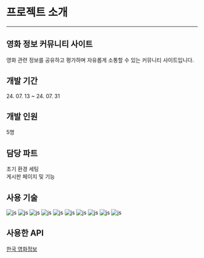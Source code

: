 <h1>프로젝트 소개</h1>
<hr>

<h2> 영화 정보 커뮤니티 사이트</h2>
영화 관련 정보를 공유하고 평가하며 자유롭게 소통할 수 있는 커뮤니티 사이트입니다.
<br>

<h2>개발 기간</h2>
24. 07. 13 ~ 24. 07. 31
<br>

<h2>개발 인원</h2>
5명       
<br>

<h2>담당 파트</h2>
초기 환경 세팅
<br>
게시판 페이지 및 기능
<br>

<h2>사용 기술</h2>

![js](https://img.shields.io/badge/Spring-6DB33F?style=for-the-badge&logo=spring&logoColor=white)
![js](https://img.shields.io/badge/MySQL-00000F?style=for-the-badge&logo=mysql&logoColor=white)
![js](https://img.shields.io/badge/Bootstrap-563D7C?style=for-the-badge&logo=bootstrap&logoColor=white)
![js](https://img.shields.io/badge/GitHub-100000?style=for-the-badge&logo=github&logoColor=white)
![js](https://img.shields.io/badge/GIT-E44C30?style=for-the-badge&logo=git&logoColor=white)
![js](https://img.shields.io/badge/Java-ED8B00?style=for-the-badge&logo=openjdk&logoColor=white)
![js](https://img.shields.io/badge/JavaScript-F7DF1E?style=for-the-badge&logo=JavaScript&logoColor=white)
![js](https://img.shields.io/badge/CSS3-1572B6?style=for-the-badge&logo=css3&logoColor=white)
![js](https://img.shields.io/badge/HTML5-E34F26?style=for-the-badge&logo=html5&logoColor=white)
![js](https://img.shields.io/badge/Sourcetree-0052CC?style=for-the-badge&logo=Sourcetree&logoColor=white)
<h2>사용한 API</h2>
<a href="https://www.kmdb.or.kr/info/api/apiDetail/6">한국 영화정보</a>
